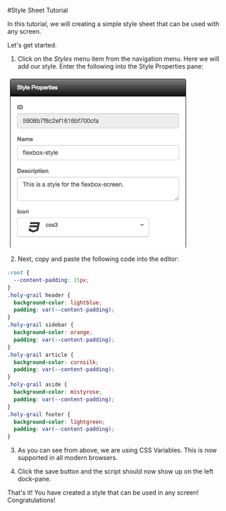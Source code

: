 #Style Sheet Tutorial

In this tutorial, we will creating a simple style sheet that can be used with any screen.

Let's get started.

1) Click on the *Styles* menu item from the navigation menu. Here we will add our style. Enter the following into the Style Properties pane:

![Tutorial Flexbox Style](../assets/images/tutorials/tutorial-style-properties.png)

2) Next, copy and paste the following code into the editor:

```css
:root {
  --content-padding: 15px;
}
.holy-grail header { 
  background-color: lightblue; 
  padding: var(--content-padding);
}
.holy-grail sidebar { 
  background-color: orange; 
  padding: var(--content-padding);
}
.holy-grail article { 
  background-color: cornsilk; 
  padding: var(--content-padding);
}
.holy-grail aside { 
  background-color: mistyrose; 
  padding: var(--content-padding);
}
.holy-grail footer { 
  background-color: lightgreen; 
  padding: var(--content-padding);
} 
```

3) As you can see from above, we are using CSS Variables. This is now supported in all modern browsers. 

4) Click the save button and the script should now show up on the left dock-pane.

That's it! You have created a style that can be used in any screen! Congratulations!
